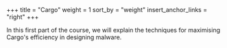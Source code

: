 +++
title = "Cargo"
weight = 1
sort_by = "weight"
insert_anchor_links = "right"
+++

In this first part of the course, we will explain the techniques for maximising Cargo's efficiency in designing malware.
